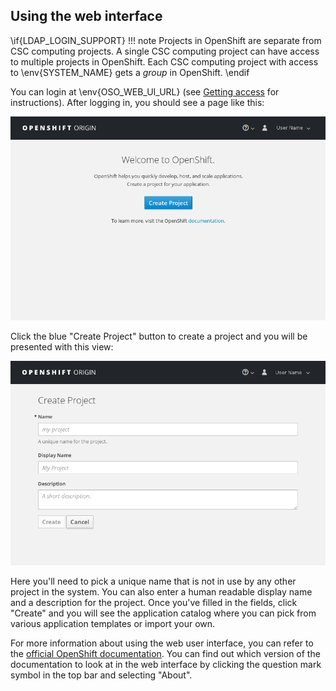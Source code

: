 ## Using the web interface

\if{LDAP_LOGIN_SUPPORT}
!!! note
    Projects in OpenShift are separate from CSC computing projects. A single CSC
    computing project can have access to multiple projects in OpenShift.
    Each CSC computing project with access to \env{SYSTEM_NAME} gets a *group* in
    OpenShift.
\endif

You can login at \env{OSO_WEB_UI_URL} (see [Getting access](../introduction/access)
for instructions). After logging in, you should see a page like this:

![OpenShift main page](img/openshift_main_page.png)

Click the blue "Create Project" button to create a project and you will be
presented with this view:

![OpenShift new project dialog](img/new_project_dialog.png)

Here you'll need to pick a unique name that is not in use by any other project
in the system. You can also enter a human readable display name and a
description for the project. Once you've filled in the fields, click "Create"
and you will see the application catalog where you can pick from various
application templates or import your own.

For more information about using the web user interface, you can refer to the
[official OpenShift documentation](https://docs.openshift.org/). You can find
out which version of the documentation to look at in the web interface by
clicking the question mark symbol in the top bar and selecting "About".
